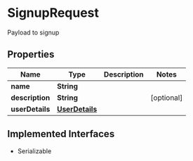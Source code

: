 

# SignupRequest

Payload to signup

## Properties

| Name | Type | Description | Notes |
|------------ | ------------- | ------------- | -------------|
|**name** | **String** |  |  |
|**description** | **String** |  |  [optional] |
|**userDetails** | [**UserDetails**](UserDetails.md) |  |  |


## Implemented Interfaces

* Serializable


